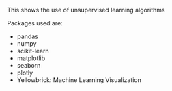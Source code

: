 This shows the use of unsupervised learning algorithms

Packages used are: 
- pandas
- numpy
- scikit-learn
- matplotlib
- seaborn
- plotly
- Yellowbrick: Machine Learning Visualization

